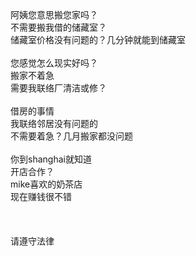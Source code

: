 <br>
<br>
<br>
阿姨您意思搬您家吗？<br>
不需要搬我借的储藏室？<br>
储藏室价格没有问题的？几分钟就能到储藏室<br>
<br>
您感觉怎么现实好吗？<br>
搬家不着急<br>
需要我联络厂清洁或修？<br>
<br>
借房的事情<br>
我联络邻居没有问题的<br>
不需要着急？几月搬家都没问题<br>
<br>
你到shanghai就知道<br>
开店合作？<br>
mike喜欢的奶茶店<br>
现在赚钱很不错<br>
<br>
<br>
<br>
请遵守法律<br>
<br>
<br>
<br>
<br>
<br>

